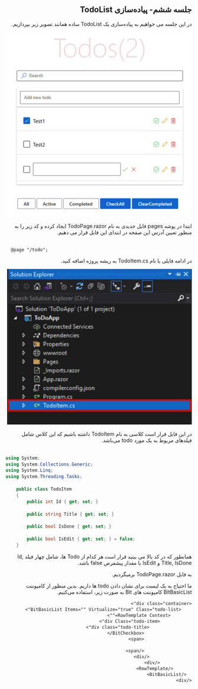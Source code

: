 <div dir="rtl">
  
## جلسه ششم- پیاده‌سازی TodoList	
  
در این جلسه می خواهیم به پیاده‌سازی یک TodoList ساده همانند تصویر زیر بپردازیم.

<img src="images/1-1.png" width="500px"/>

ابتدا در پوشه pages فایل جدیدی به نام TodoPage.razor ایجاد کرده و کد زیر را به منظور تعیین آدرس این صفحه در ابتدای این فایل قرار می دهیم.

<div dir="ltr">

```razor

  @page "/todo";

``` 
</div>

در ادامه فایلی با نام TodoItem.cs به ریشه پروژه اضافه کنید.  

<img src="images/2.png" width="500px"/>

در این فایل قرار است کلاسی به نام TodoItem داشته باشیم که این کلاس شامل فیلدهای مربوط به یک مورد todo می‌باشد. 

<div dir="ltr">

```c#

using System;
using System.Collections.Generic;
using System.Linq;
using System.Threading.Tasks;

    public class TodoItem
    {
        public int Id { get; set; }

        public string Title { get; set; }

        public bool IsDone { get; set; }

        public bool IsEdit { get; set; } = false;
    }

``` 
</div>

همانطور که در کد بالا می بینید قرار است هر کدام از Todo ها، شامل چهار فیلد Id, Title, IsDone و IsEdit  با مقدار پیشفرض  false باشد.

به فایل TodoPage.razor  برمیگردیم.

 ما احتیاج به یک لیست برای نشان دادن todo ها داریم. بدین منظور از کامپوننت BitBasicList  کامپوننت های Bit به صورت زیر، استفاده می‌کنیم.

```razor
<div class="container">
    <BitBasicList Items="" Virtualize="true" Class="todo-list">
        <RowTemplate Context="">
            <div Class="todo-item">
                <div class="todo-title">
                  <BitCheckbox/>
                  <span>
                      
                  </span>
                </div>
            </div>
       </RowTemplate>
  </BitBasicList>
</div>

``` 
</div>

</div>
